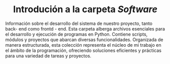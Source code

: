  # <center>Introdución a la carpeta _Software_</center>
 Información sobre el desarrollo del sistema de nuestro proyecto, tanto back- end como frontd - end. Esta carpeta alberga archivos esenciales para el desarrollo y ejecución de programas en Python. Contiene scripts, módulos y proyectos que abarcan diversas funcionalidades. Organizada de manera estructurada, esta colección representa el núcleo de mi trabajo en el ámbito de la programación, ofreciendo soluciones eficientes y prácticas para una variedad de tareas y proyectos. 
